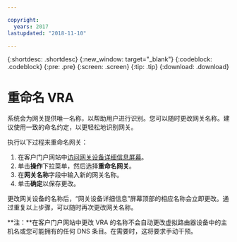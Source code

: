 ```yaml
---

copyright:
  years: 2017
lastupdated: "2018-11-10"

---
```


{:shortdesc: .shortdesc}
{:new_window: target="_blank"}
{:codeblock: .codeblock}
{:pre: .pre}
{:screen: .screen}
{:tip: .tip}
{:download: .download}

# 重命名 VRA

系统会为网关提供唯一名称，以帮助用户进行识别。您可以随时更改网关名称。建议使用一致的命名约定，以更轻松地识别网关。

执行以下过程来重命名网关：

1. 在客户门户网站中[访问网关设备详细信息屏幕](access-gateway-details.html)。 
2. 单击**操作**下拉菜单，然后选择**重命名网关**。
3. 在**网关名称**字段中输入新的网关名称。
4. 单击**确定**以保存更改。 

更改网关设备的名称后，“网关设备详细信息”屏幕顶部的相应名称会立即更改。通过重复以上步骤，可以随时再次更改网关名称。

**注：**在客户门户网站中更改 VRA 的名称不会自动更改虚拟路由器设备中的主机名或您可能拥有的任何 DNS 条目。在需要时，这将要求手动干预。
